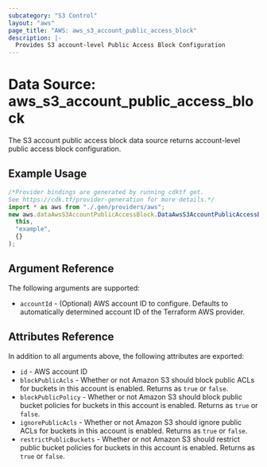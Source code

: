 ```yaml
---
subcategory: "S3 Control"
layout: "aws"
page_title: "AWS: aws_s3_account_public_access_block"
description: |-
  Provides S3 account-level Public Access Block Configuration
---
```


# Data Source: aws\_s3\_account\_public\_access\_block

The S3 account public access block data source returns account-level public access block configuration.

## Example Usage

```typescript
/*Provider bindings are generated by running cdktf get.
See https://cdk.tf/provider-generation for more details.*/
import * as aws from "./.gen/providers/aws";
new aws.dataAwsS3AccountPublicAccessBlock.DataAwsS3AccountPublicAccessBlock(
  this,
  "example",
  {}
);

```

## Argument Reference

The following arguments are supported:

* `accountId` - (Optional) AWS account ID to configure. Defaults to automatically determined account ID of the Terraform AWS provider.

## Attributes Reference

In addition to all arguments above, the following attributes are exported:

* `id` - AWS account ID
* `blockPublicAcls` - Whether or not Amazon S3 should block public ACLs for buckets in this account is enabled. Returns as `true` or `false`.
* `blockPublicPolicy` - Whether or not Amazon S3 should block public bucket policies for buckets in this account is enabled. Returns as `true` or `false`.
* `ignorePublicAcls` - Whether or not Amazon S3 should ignore public ACLs for buckets in this account is enabled. Returns as `true` or `false`.
* `restrictPublicBuckets` - Whether or not Amazon S3 should restrict public bucket policies for buckets in this account is enabled. Returns as `true` or `false`.
